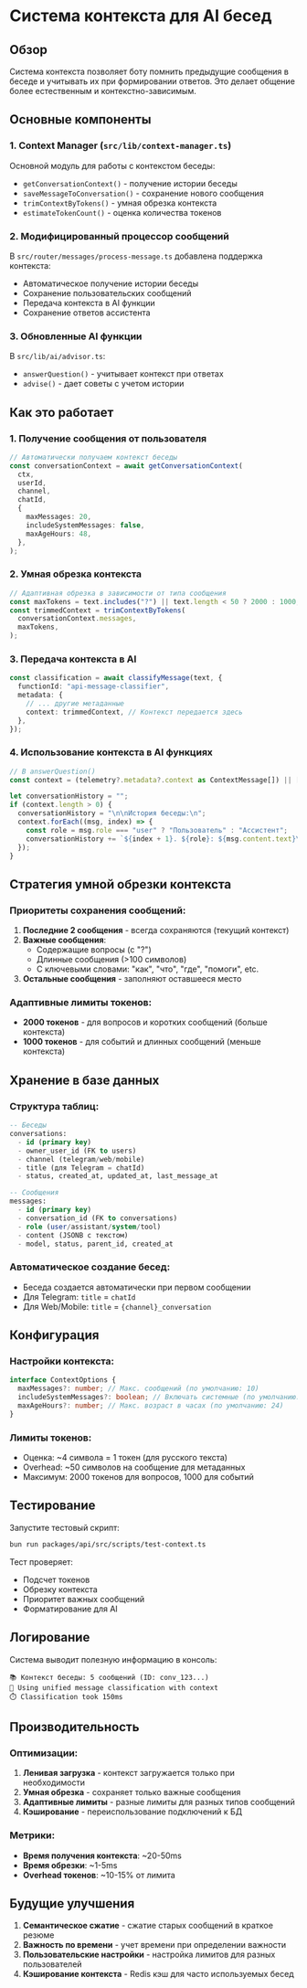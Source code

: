 # Система контекста для AI бесед

## Обзор

Система контекста позволяет боту помнить предыдущие сообщения в беседе и учитывать их при формировании ответов. Это делает общение более естественным и контекстно-зависимым.

## Основные компоненты

### 1. Context Manager (`src/lib/context-manager.ts`)

Основной модуль для работы с контекстом беседы:

- `getConversationContext()` - получение истории беседы
- `saveMessageToConversation()` - сохранение нового сообщения
- `trimContextByTokens()` - умная обрезка контекста
- `estimateTokenCount()` - оценка количества токенов

### 2. Модифицированный процессор сообщений

В `src/router/messages/process-message.ts` добавлена поддержка контекста:

- Автоматическое получение истории беседы
- Сохранение пользовательских сообщений
- Передача контекста в AI функции
- Сохранение ответов ассистента

### 3. Обновленные AI функции

В `src/lib/ai/advisor.ts`:

- `answerQuestion()` - учитывает контекст при ответах
- `advise()` - дает советы с учетом истории

## Как это работает

### 1. Получение сообщения от пользователя

```typescript
// Автоматически получаем контекст беседы
const conversationContext = await getConversationContext(
  ctx,
  userId,
  channel,
  chatId,
  {
    maxMessages: 20,
    includeSystemMessages: false,
    maxAgeHours: 48,
  },
);
```

### 2. Умная обрезка контекста

```typescript
// Адаптивная обрезка в зависимости от типа сообщения
const maxTokens = text.includes("?") || text.length < 50 ? 2000 : 1000;
const trimmedContext = trimContextByTokens(
  conversationContext.messages,
  maxTokens,
);
```

### 3. Передача контекста в AI

```typescript
const classification = await classifyMessage(text, {
  functionId: "api-message-classifier",
  metadata: {
    // ... другие метаданные
    context: trimmedContext, // Контекст передается здесь
  },
});
```

### 4. Использование контекста в AI функциях

```typescript
// В answerQuestion()
const context = (telemetry?.metadata?.context as ContextMessage[]) || [];

let conversationHistory = "";
if (context.length > 0) {
  conversationHistory = "\n\nИстория беседы:\n";
  context.forEach((msg, index) => {
    const role = msg.role === "user" ? "Пользователь" : "Ассистент";
    conversationHistory += `${index + 1}. ${role}: ${msg.content.text}\n`;
  });
}
```

## Стратегия умной обрезки контекста

### Приоритеты сохранения сообщений:

1. **Последние 2 сообщения** - всегда сохраняются (текущий контекст)
2. **Важные сообщения**:
   - Содержащие вопросы (с "?")
   - Длинные сообщения (>100 символов)
   - С ключевыми словами: "как", "что", "где", "помоги", etc.
3. **Остальные сообщения** - заполняют оставшееся место

### Адаптивные лимиты токенов:

- **2000 токенов** - для вопросов и коротких сообщений (больше контекста)
- **1000 токенов** - для событий и длинных сообщений (меньше контекста)

## Хранение в базе данных

### Структура таблиц:

```sql
-- Беседы
conversations:
  - id (primary key)
  - owner_user_id (FK to users)
  - channel (telegram/web/mobile)
  - title (для Telegram = chatId)
  - status, created_at, updated_at, last_message_at

-- Сообщения
messages:
  - id (primary key)
  - conversation_id (FK to conversations)
  - role (user/assistant/system/tool)
  - content (JSONB с текстом)
  - model, status, parent_id, created_at
```

### Автоматическое создание бесед:

- Беседа создается автоматически при первом сообщении
- Для Telegram: `title` = `chatId`
- Для Web/Mobile: `title` = `{channel}_conversation`

## Конфигурация

### Настройки контекста:

```typescript
interface ContextOptions {
  maxMessages?: number; // Макс. сообщений (по умолчанию: 10)
  includeSystemMessages?: boolean; // Включать системные (по умолчанию: false)
  maxAgeHours?: number; // Макс. возраст в часах (по умолчанию: 24)
}
```

### Лимиты токенов:

- Оценка: ~4 символа = 1 токен (для русского текста)
- Overhead: ~50 символов на сообщение для метаданных
- Максимум: 2000 токенов для вопросов, 1000 для событий

## Тестирование

Запустите тестовый скрипт:

```bash
bun run packages/api/src/scripts/test-context.ts
```

Тест проверяет:

- Подсчет токенов
- Обрезку контекста
- Приоритет важных сообщений
- Форматирование для AI

## Логирование

Система выводит полезную информацию в консоль:

```
📚 Контекст беседы: 5 сообщений (ID: conv_123...)
🚀 Using unified message classification with context
⏱️ Classification took 150ms
```

## Производительность

### Оптимизации:

1. **Ленивая загрузка** - контекст загружается только при необходимости
2. **Умная обрезка** - сохраняет только важные сообщения
3. **Адаптивные лимиты** - разные лимиты для разных типов сообщений
4. **Кэширование** - переиспользование подключений к БД

### Метрики:

- **Время получения контекста**: ~20-50ms
- **Время обрезки**: ~1-5ms
- **Overhead токенов**: ~10-15% от лимита

## Будущие улучшения

1. **Семантическое сжатие** - сжатие старых сообщений в краткое резюме
2. **Важность по времени** - учет времени при определении важности
3. **Пользовательские настройки** - настройка лимитов для разных пользователей
4. **Кэширование контекста** - Redis кэш для часто используемых бесед
